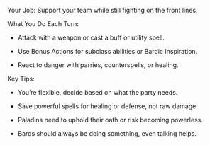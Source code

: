 Your Job: Support your team while still fighting on the front lines.

What You Do Each Turn:

- Attack with a weapon or cast a buff or utility spell.
    
- Use Bonus Actions for subclass abilities or Bardic Inspiration.
    
- React to danger with parries, counterspells, or healing.
    

Key Tips:

- You’re flexible, decide based on what the party needs.
    
- Save powerful spells for healing or defense, not raw damage.
    
- Paladins need to uphold their oath or risk becoming powerless.
    
- Bards should always be doing something, even talking helps.